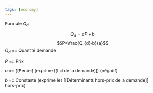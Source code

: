 ```yaml
---
tags: [economy] 
---
```


Formule $Q_d$

$$Q_d=aP+b$$
$$P=\frac{Q_{d}-b}{a}$$
$Q_d$ =:: Quantité demandé 
<!--SR:!2023-03-29,17,300-->
$P$ =:: Prix
<!--SR:!2023-04-22,46,292-->
$a$ =:: [[Pente]] (exprime [[Loi de la demande]]) (négatif)
<!--SR:!2023-06-26,97,310-->
$b$ =:: Constante (exprime les [[Déterminants hors-prix de la demande]] hors-prix)
<!--SR:!2023-04-18,42,272-->